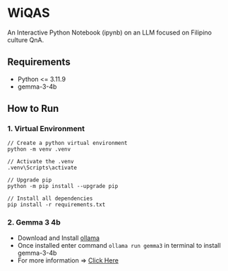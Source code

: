 # WiQAS
An Interactive Python Notebook (ipynb) on an LLM focused on Filipino culture QnA.

## Requirements
* Python <= 3.11.9 <br>
* gemma-3-4b

## How to Run
### 1. Virtual Environment
```
// Create a python virtual environment
python -m venv .venv

// Activate the .venv
.venv\Scripts\activate

// Upgrade pip
python -m pip install --upgrade pip

// Install all dependencies
pip install -r requirements.txt
```
### 2. Gemma 3 4b
* Download and Install [ollama](https://ollama.com/download/windows) <br>
* Once installed enter command `ollama run gemma3` in terminal to install gemma-3-4b <br>
* For more information => [Click Here](https://github.com/ollama/ollama) <br>